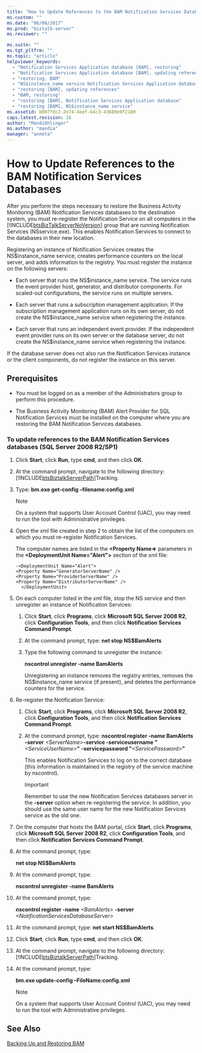 ```yaml
---
title: "How to Update References to the BAM Notification Services Databases | Microsoft Docs"
ms.custom: ""
ms.date: "06/08/2017"
ms.prod: "biztalk-server"
ms.reviewer: ""

ms.suite: ""
ms.tgt_pltfrm: ""
ms.topic: "article"
helpviewer_keywords: 
  - "Notification Services Application database [BAM], restoring"
  - "Notification Services Application database [BAM], updating references"
  - "restoring, BAM"
  - "NS$instance_name service Notification Services Application database [BAM], NS$instance_name service"
  - "restoring [BAM], updating references"
  - "BAM, restoring"
  - "restoring [BAM], Notification Services Application database"
  - "restoring [BAM], NS$instance_name service"
ms.assetid: b007fdc2-2e74-4eef-b4c3-43689e9f2180
caps.latest.revision: 16
author: "MandiOhlinger"
ms.author: "mandia"
manager: "anneta"
---
```

# How to Update References to the BAM Notification Services Databases
After you perform the steps necessary to restore the Business Activity Monitoring (BAM) Notification Services databases to the destination system, you must re-register the Notification Service on all computers in the [!INCLUDE[btsBizTalkServerNoVersion](../includes/btsbiztalkservernoversion-md.md)] group that are running Notification Services (NSservice.exe). This enables Notification Services to connect to the databases in their new location.  
  
 Registering an instance of Notification Services creates the NS$instance_name service, creates performance counters on the local server, and adds information to the registry. You must register the instance on the following servers:  
  
-   Each server that runs the NS$instance_name service. The service runs the event provider host, generator, and distributor components. For scaled-out configurations, the service runs on multiple servers.  
  
-   Each server that runs a subscription management application. If the subscription management application runs on its own server, do not create the NS$instance_name service when registering the instance.  
  
-   Each server that runs an independent event provider. If the independent event provider runs on its own server or the database server, do not create the NS$instance_name service when registering the instance.  
  
 If the database server does not also run the Notification Services instance or the client components, do not register the instance on this server.  
  
## Prerequisites  
  
-   You must be logged on as a member of the Administrators group to perform this procedure.  
  
-   The Business Activity Monitoring (BAM) Alert Provider for SQL Notification Services must be installed on the computer where you are restoring the BAM Notification Services databases.  
  
### To update references to the BAM Notification Services databases (SQL Server 2008 R2/SP1)  
  
1.  Click **Start**, click **Run**, type **cmd**, and then click **OK**.  
  
2.  At the command prompt, navigate to the following directory: [!INCLUDE[btsBiztalkServerPath](../includes/btsbiztalkserverpath-md.md)]Tracking.  
  
3.  Type: **bm.exe get-config –filename:config.xml**  
  
    > [!NOTE]
    >  On a system that supports User Account Control (UAC), you may need to run the tool with Administrative privileges.  
  
4.  Open the xml file created in step 2 to obtain the list of the computers on which you must re-register Notification Services.  
  
     The computer names are listed in the **\<Property Name\=\>** parameters in the **\<DeploymentUnit Name="Alert"\>** section of the xml file:  
  
    ```  
    -<DeploymentUnit Name="Alert">  
    <Property Name="GeneratorServerName" />  
    <Property Name="ProviderServerName" />  
    <Property Name="DistributorServerName" />  
      </DeploymentUnit>  
    ```  
  
5.  On each computer listed in the xml file, stop the NS service and then unregister an instance of Notification Services:  
  
    1.  Click **Start**, click **Programs**, click **Microsoft SQL Server 2008 R2**, click **Configuration Tools**, and then click **Notification Services Command Prompt**.  
  
    2.  At the command prompt, type: **net stop NS$BamAlerts**  
  
    3.  Type the following command to unregister the instance:  
  
         **nscontrol unregister  -name BamAlerts**  
  
         Unregistering an instance removes the registry entries, removes the NS$instance_name service (if present), and deletes the performance counters for the service.  
  
6.  Re-register the Notification Service:  
  
    1.  Click **Start**, click **Programs**, click **Microsoft SQL Server 2008 R2**, click **Configuration Tools**, and then click **Notification Services Command Prompt**.  
  
    2.  At the command prompt, type: **nscontrol register -name BamAlerts -server** *\<ServerName\>***-service -serviceusername "***\<ServiceUserName\>***" -servicepassword "***\<ServicePassword\>***"**  
  
         This enables Notification Services to log on to the correct database (this information is maintained in the registry of the service machine by nscontrol).  
  
        > [!IMPORTANT]
        >  Remember to use the new Notification Services databases server in the **-server** option when re-registering the service. In addition, you should use the same user name for the new Notification Services service as the old one.  
  
7.  On the computer that hosts the BAM portal, click **Start**, click **Programs**, click **Microsoft SQL Server 2008 R2**, click **Configuration Tools**, and then click **Notification Services Command Prompt**.  
  
8.  At the command prompt, type:  
  
     **net stop NS$BamAlerts**  
  
9. At the command prompt, type:  
  
     **nscontrol unregister  -name BamAlerts**  
  
10. At the command prompt, type:  
  
     **nscontrol register  -name**  *\<BamAlerts\>*  **-server** *\<NotificationServicesDatabaseServer\>*  
  
11. At the command prompt, type: **net start NS$BamAlerts**.  
  
12. Click **Start**, click **Run**, type **cmd**, and then click **OK**.  
  
13. At the command prompt, navigate to the following directory: [!INCLUDE[btsBiztalkServerPath](../includes/btsbiztalkserverpath-md.md)]Tracking.  
  
14. At the command prompt, type:  
  
     **bm.exe update-config –FileName:config.xml**  
  
    > [!NOTE]
    >  On a system that supports User Account Control (UAC), you may need to run the tool with Administrative privileges.  
  
## See Also  
 [Backing Up and Restoring BAM](../core/backing-up-and-restoring-bam.md)